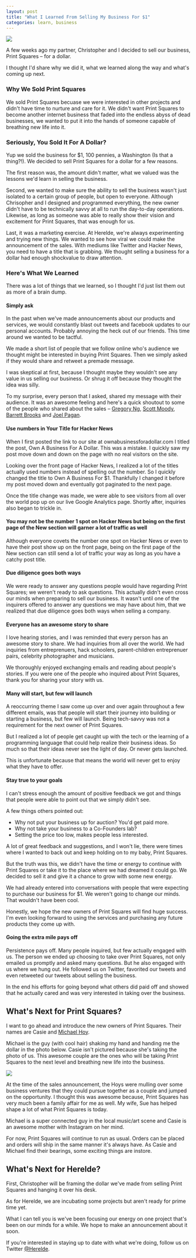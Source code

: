 ```yaml
---
layout: post
title: "What I Learned From Selling My Business For $1"
categories: learn, business
---
```


![](https://dl.dropboxusercontent.com/u/1228961/michaellee/2014/03%20-%20March/dollar.jpg)

A few weeks ago my partner, Christopher and I decided to sell our business, Print Squares &ndash; for a dollar. 

I thought I'd share why we did it, what we learned along the way and what's coming up next.

### Why We Sold Print Squares
We sold Print Squares becuase we were interested in other projects and didn't have time to nurture and care for it. We didn't want Print Squares to become another internet business that faded into the endless abyss of dead businesses, we wanted to put it into the hands of someone capable of breathing new life into it.

### Seriously, You Sold It For A Dollar?
Yup we sold the business for $1, 100 pennies, a Washington (Is that a thing?!). We decided to sell Print Squares for a dollar for a few reasons.

The first reason was, the amount didn't matter, what we valued was the lessons we'd learn in selling the business.

Second, we wanted to make sure the ability to sell the business wasn't just isolated to a certain group of people, but open to everyone. Although Chrisopher and I designed and programmed everything, the new owner didn't have to be technically savvy at all to run the day-to-day operations. Likewise, as long as someone was able to really show their vision and excitement for Print Squares, that was enough for us.

Last, it was a marketing exercise. At Herelde, we're always experimenting and trying new things. We wanted to see how viral we could make the announcement of the sales. With mediums like Twitter and Hacker News, you need to have a title that is grabbing. We thought selling a business for a dollar had enough shockvalue to draw attention.

### Here's What We Learned
There was a lot of things that we learned, so I thought I'd just list them out as more of a brain dump.

#### Simply ask
In the past when we've made announcements about our products and services, we would constantly blast out tweets and facebook updates to our personal accounts. Probably annoying the heck out of our friends. This time around we wanted to be tactful.

We made a short list of people that we follow online who's audience we thought might be interested in buying Print Squares. Then we simply asked if they would share and retweet a premade message.

I was skeptical at first, because I thought maybe they wouldn't see any value in us selling our business. Or shrug it off because they thought the idea was silly.

To my surprise, every person that I asked, shared my message with their audience. It was an awesome feeling and here's a quick shoutout to some of the people who shared about the sales &ndash; [Gregory Ng](https://www.twitter.com/GregoryNg), [Scott Moody](https://www.twitter.com/fscottmoody), [Barrett Brooks](https://www.twitter.com/BarrettABrooks) and [Joel Pagan](https://www.twitter.com/joelpdesigns).

#### Use numbers in Your Title for Hacker News
When I first posted the link to our site at ownabusinessforadollar.com I titled the post, Own A Business For A Dollar. This was a mistake. I quickly saw my post move down and down on the page with no real visitors on the site.

Looking over the front page of Hacker News, I realized a lot of the titles actually used numbers instead of spelling out the number. So I quickly changed the title to Own A Business For $1. Thankfully I changed it before my post moved down and eventually got paginated to the next page.

Once the title change was made, we were able to see visitors from all over the world pop up on our live Google Analytics page. Shortly after, inquiries also began to trickle in.

#### You may not be the number 1 spot on Hacker News but being on the first page of the New section will garner a lot of traffic as well
Although everyone covets the number one spot on Hacker News or even to have their post show up on the front page, being on the first page of the New section can still send a lot of traffic your way as long as you have a catchy post title.

#### Due diligence goes both ways
We were ready to answer any questions people would have regarding Print Squares; we weren't ready to ask questions. This actually didn't even cross our minds when preparing to sell our business. It wasn't until one of the inquirers offered to answer any questions we may have about him, that we realized that due diligence goes both ways when selling a company.

#### Everyone has an awesome story to share
I love hearing stories, and I was reminded that every person has an awesome story to share. We had inquiries from all over the world. We had inquiries from entreprenuers, hack schoolers, parent-children entreprenuer pairs, celebrity photographer and musicians.

We thoroughly enjoyed exchanging emails and reading about people's stories. If you were one of the people who inquired about Print Squares, thank you for sharing your story with us. 

#### Many will start, but few will launch
A reoccurring theme I saw come up over and over again throughout a few different emails, was that people will start their journey into building or starting a business, but few will launch. Being tech-savvy was not a requirement for the next owner of Print Squares.

But I realized a lot of people get caught up with the tech or the learning of a programming language that could help realize their business ideas. So much so that their ideas never see the light of day. Or never gets launched.

This is unfortunate because that means the world will never get to enjoy what they have to offer.

#### Stay true to your goals
I can't stress enough the amount of positive feedback we got and things that people were able to point out that we simply didn't see.

A few things others pointed out:
- Why not put your business up for auction? You'd get paid more.
- Why not take your business to a Co-Founders lab?
- Setting the price too low, makes people less interested.

A lot of great feedback and suggestions, and I won't lie, there were times where I wanted to back out and keep holding on to my baby, Print Squares.

But the truth was this, we didn't have the time or energy to continue with Print Squares or take it to the place where we had dreamed it could go. We decided to sell it and give it a chance to grow with some new energy.

We had already entered into conversations with people that were expecting to purchase our business for $1. We weren't going to change our minds. That wouldn't have been cool.

Honestly, we hope the new owners of Print Squares will find huge success. I'm even looking forward to using the services and purchasing any future products they come up with.

#### Going the extra mile pays off
Persistence pays off. Many people inquired, but few actually engaged with us. The person we ended up choosing to take over Print Squares, not only emailed us promptly and asked many questions. But he also engaged with us where we hung out. He followed us on Twitter, favorited our tweets and even retweeted our tweets about selling the business.

In the end his efforts for going beyond what others did paid off and showed that he actually cared and was very interested in taking over the business.

## What's Next for Print Squares?
I want to go ahead and introduce the new owners of Print Squares. Their names are Casie and [Michael Hoy](https://www.twitter.com/TheRealMcHoy).

Michael is the guy (with cool hair) shaking my hand and handing me the dollar in the photo below. Casie isn't pictured because she's taking the photo of us. This awesome couple are the ones who will be taking Print Squares to the next level and breathing new life into the business.

![](https://dl.dropboxusercontent.com/u/1228961/michaellee/2014/03%20-%20March/michaelandmichael.jpeg)

At the time of the sales announcement, the Hoys were mulling over some business ventures that they could pursue together as a couple and jumped on the opportunity. I thought this was awesome because, Print Squares has very much been a family affair for me as well. My wife, Sue has helped shape a lot of what Print Squares is today.

Michael is a super connected guy in the local music/art scene and Casie is an awesome mother with Instagram on her mind.

For now, Print Squares will continue to run as usual. Orders can be placed and orders will ship in the same manner it's always have. As Casie and Michael find their bearings, some exciting things are instore.

## What's Next for Herelde?
First, Christopher will be framing the dollar we've made from selling Print Squares and hanging it over his desk.

As for Herelde, we are incubating some projects but aren't ready for prime time yet.

What I can tell you is we've been focusing our energy on one project that's been on our minds for a while. We hope to make an announcement about it soon.

If you're interested in staying up to date with what we're doing, follow us on Twitter [@Herelde](http://www.herelde.com).